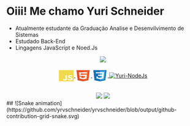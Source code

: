 # Oiii! Me chamo Yuri Schneider

- Atualmente estudante da Graduação Analise e Desenvilvimento de Sistemas
- Estudado Back-End
- Lingagens JavaScript e Noed.Js

<div align="center">
  <a href="https://github.com/yrvschneider">
  <img height="180em" src="https://github-readme-stats.vercel.app/api?username=yrvschneider&show_icons=true&theme=dracula&include_all_commits=true&count_private=true"/>
</div>
<div style="display: inline_block" align="center"><br>
  <img align="center" alt="Yuri-Js" height="30" width="40" src="https://raw.githubusercontent.com/devicons/devicon/master/icons/javascript/javascript-plain.svg">
  <img align="center" alt="Yuri-HTML" height="30" width="40" src="https://raw.githubusercontent.com/devicons/devicon/master/icons/html5/html5-original.svg">
  <img align="center" alt="Yuri-CSS" height="30" width="40" src="https://raw.githubusercontent.com/devicons/devicon/master/icons/css3/css3-original.svg">
  <img align="center" alt="Yuri-NodeJs" height="30" width="40" src="https://cdn.jsdelivr.net/gh/devicons/devicon/icons/nodejs/nodejs-original.svg">
</div>

  ##
  
 <div align="center">
  <a href = "mailto:yrvschneider@gmail.com"><img src="https://img.shields.io/badge/-Gmail-%23333?style=for-the-badge&logo=gmail&logoColor=white" target="_blank"></a>
  <a href="https://www.linkedin.com/in/yrvschneider" target="_blank"><img src="https://img.shields.io/badge/-LinkedIn-%230077B5?style=for-the-badge&logo=linkedin&logoColor=white" target="_blank"></a> 
 </div>
##
![Snake animation](https://github.com/yrvschneider/yrvschneider/blob/output/github-contribution-grid-snake.svg)
